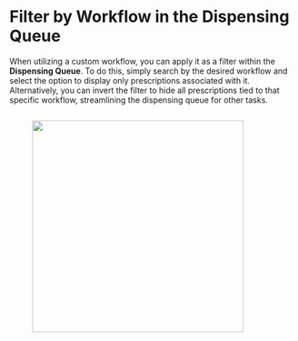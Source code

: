 # Filter by Workflow in the Dispensing Queue

When utilizing a custom workflow, you can apply it as a filter within the **Dispensing Queue**. To do this, simply search by the desired workflow and select the option to display only prescriptions associated with it. Alternatively, you can invert the filter to hide all prescriptions tied to that specific workflow, streamlining the dispensing queue for other tasks.

<figure><img src="../../../../.gitbook/assets/Screenshot 2024-12-04 at 9.23.18 AM.png" alt=""><figcaption></figcaption></figure>

<figure><img src="../../../../.gitbook/assets/Screenshot 2024-12-04 at 9.24.24 AM.png" alt="" width="372"><figcaption></figcaption></figure>
